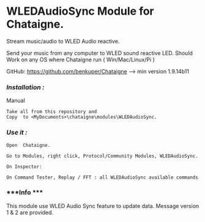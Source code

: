 # **WLEDAudioSync Module for Chataigne.**
Stream music/audio to WLED Audio reactive. 

Send your music from any computer to WLED sound reactive LED. 
Should Work on any OS where Chataigne run ( Win/Mac/Linux/Pi )

GitHub: https://github.com/benkuper/Chataigne --> min version 1.9.14b11


### ***Installation :***

Manual
```
Take all from this repository and 
Copy  to <MyDocuments>\chataigne\modules\WLEDAudioSync.
```



### ***Use it :***

```
Open  Chataigne.

Go to Modules, right click, Protocol/Community Modules, WLEDAudioSync.
```



```
On Inspector:
```


```
On Command Tester, Replay / FFT : all WLEDAudioSync available commands
```





### ***Info ***

This module use WLED Audio Sync feature to update data. Message version 1 & 2 are provided.

